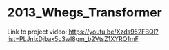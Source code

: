 # 2013_Whegs_Transformer
Link to project video: https://youtu.be/Xzds952FBQI?list=PLJnixDjbax5c3wI8gm_b2VtsZ1XYRQ1mF
